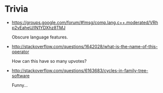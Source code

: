 # Trivia

-   <https://groups.google.com/forum/#!msg/comp.lang.c++.moderated/VRhp2vEaheU/IN1YDXhz8TMJ>

    Obscure language features.

-   <http://stackoverflow.com/questions/1642028/what-is-the-name-of-this-operator>

    How can this have so many upvotes?

-   <http://stackoverflow.com/questions/6163683/cycles-in-family-tree-software>

    Funny...
